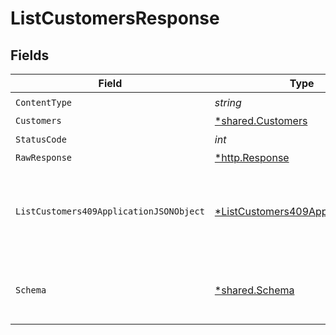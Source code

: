 # ListCustomersResponse


## Fields

| Field                                                                                          | Type                                                                                           | Required                                                                                       | Description                                                                                    |
| ---------------------------------------------------------------------------------------------- | ---------------------------------------------------------------------------------------------- | ---------------------------------------------------------------------------------------------- | ---------------------------------------------------------------------------------------------- |
| `ContentType`                                                                                  | *string*                                                                                       | :heavy_check_mark:                                                                             | N/A                                                                                            |
| `Customers`                                                                                    | [*shared.Customers](../../models/shared/customers.md)                                          | :heavy_minus_sign:                                                                             | Success                                                                                        |
| `StatusCode`                                                                                   | *int*                                                                                          | :heavy_check_mark:                                                                             | N/A                                                                                            |
| `RawResponse`                                                                                  | [*http.Response](https://pkg.go.dev/net/http#Response)                                         | :heavy_minus_sign:                                                                             | N/A                                                                                            |
| `ListCustomers409ApplicationJSONObject`                                                        | [*ListCustomers409ApplicationJSON](../../models/operations/listcustomers409applicationjson.md) | :heavy_minus_sign:                                                                             | The data type's dataset has not been requested or is still syncing.                            |
| `Schema`                                                                                       | [*shared.Schema](../../models/shared/schema.md)                                                | :heavy_minus_sign:                                                                             | Your `query` parameter was not correctly formed                                                |